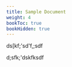 ```yaml
---
title: Sample Document
weight: 4
bookToc: true
bookHidden: true
---
```

ds[kf;'sd'f,;sdf

d;sfk;'dskfksdf
